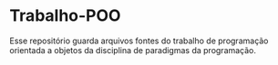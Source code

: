 # Trabalho-POO
Esse repositório guarda arquivos fontes do trabalho de programação orientada a objetos da disciplina de paradigmas da programação.
